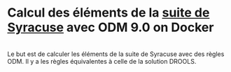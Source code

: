 # Calcul des éléments de la [suite de Syracuse](https://fr.wikipedia.org/wiki/Conjecture_de_Syracuse) avec ODM 9.0 on Docker

<br>Le but est de calculer les éléments de la suite de Syracuse avec des règles ODM.
Il y a les règles équivalentes à celle de la solution DROOLS.
